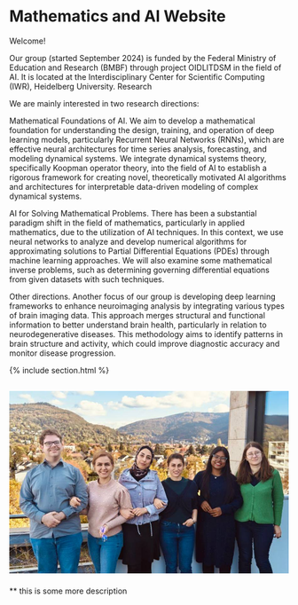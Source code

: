---
---

# Mathematics and AI Website 

Welcome! 

Our group (started September 2024) is funded by the Federal Ministry of Education and Research (BMBF) through project OIDLITDSM in the field of AI. It is located at the Interdisciplinary Center for Scientific Computing (IWR), Heidelberg University. 
Research

We are mainly interested in two research directions:

Mathematical Foundations of AI. We aim to develop a mathematical foundation for understanding the design, training, and operation of deep learning models, particularly Recurrent Neural Networks (RNNs), which are effective neural architectures for time series analysis, forecasting, and modeling dynamical systems. We integrate dynamical systems theory, specifically Koopman operator theory, into the field of AI to establish a rigorous framework for creating novel, theoretically motivated AI algorithms and architectures for interpretable data-driven modeling of complex dynamical systems. 


AI for Solving Mathematical Problems. There has been a substantial paradigm shift in the field of mathematics, particularly in applied mathematics, due to the utilization of AI techniques. In this context, we use neural networks to analyze and develop numerical algorithms for approximating solutions to Partial Differential Equations (PDEs) through machine learning approaches. We will also examine some mathematical inverse problems, such as determining governing differential equations from given datasets with such techniques.


Other directions. Another focus of our group is developing deep learning frameworks to enhance neuroimaging analysis by integrating various types of brain imaging data. This approach merges structural and functional information to better understand brain health, particularly in relation to neurodegenerative diseases. This methodology aims to identify patterns in brain structure and activity, which could improve diagnostic accuracy and monitor disease progression.

{% include section.html %}

## ![ some space description ](images/5820970323481314659.jpg)
** this is some more description
